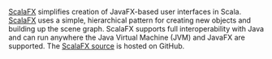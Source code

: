 [ScalaFX](http://scalafx.org) simplifies creation of JavaFX-based user interfaces in Scala. [ScalaFX](http://scalafx.org) uses a simple, hierarchical pattern for creating new objects and building up the scene graph. ScalaFX supports full interoperability with Java and can run anywhere the Java Virtual Machine (JVM) and JavaFX are supported. The [ScalaFX source](https://github.com/scalafx/scalafx) is hosted on GitHub.
